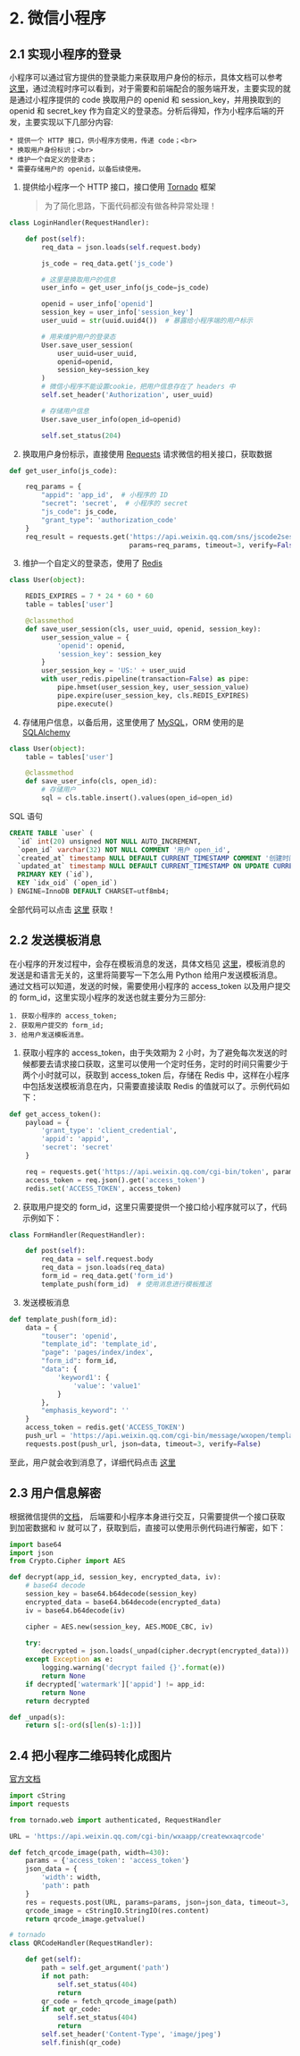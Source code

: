 # 2. 微信小程序

## 2.1 实现小程序的登录

小程序可以通过官方提供的登录能力来获取用户身份的标示，具体文档可以参考 [这里](https://developers.weixin.qq.com/miniprogram/dev/api/api-login.html)，通过流程时序可以看到，对于需要和前端配合的服务端开发，主要实现的就是通过小程序提供的 code 换取用户的 openid 和 session_key，并用换取到的 openid 和 secret_key 作为自定义的登录态。分析后得知，作为小程序后端的开发，主要实现以下几部分内容:

 	* 提供一个 HTTP 接口，供小程序方使用，传递 code；<br>
 	* 换取用户身份标识；<br>
 	* 维护一个自定义的登录态；
 	* 需要存储用户的 openid，以备后续使用。

1. 提供给小程序一个 HTTP 接口，接口使用 [Tornado](http://www.tornadoweb.org/en/stable/#) 框架

    > 为了简化思路，下面代码都没有做各种异常处理！

```python
class LoginHandler(RequestHandler):

    def post(self):
        req_data = json.loads(self.request.body)

        js_code = req_data.get('js_code')

        # 这里是换取用户的信息
        user_info = get_user_info(js_code=js_code)

        openid = user_info['openid']
        session_key = user_info['session_key']
        user_uuid = str(uuid.uuid4())  # 暴露给小程序端的用户标示

        # 用来维护用户的登录态
        User.save_user_session(
            user_uuid=user_uuid,
            openid=openid,
            session_key=session_key
        )
        # 微信小程序不能设置cookie，把用户信息存在了 headers 中
        self.set_header('Authorization', user_uuid)

        # 存储用户信息
        User.save_user_info(open_id=openid)

        self.set_status(204)
```


2. 换取用户身份标示，直接使用 [Requests](http://docs.python-requests.org/zh_CN/latest/) 请求微信的相关接口，获取数据

```python
def get_user_info(js_code):

    req_params = {
        "appid": 'app_id',  # 小程序的 ID
        "secret": 'secret',  # 小程序的 secret
        "js_code": js_code,
        "grant_type": 'authorization_code'
    }
    req_result = requests.get('https://api.weixin.qq.com/sns/jscode2session',
                              params=req_params, timeout=3, verify=False)
```

3. 维护一个自定义的登录态，使用了 [Redis](http://www.redis.cn)

```python
class User(object):

    REDIS_EXPIRES = 7 * 24 * 60 * 60
    table = tables['user']

    @classmethod
    def save_user_session(cls, user_uuid, openid, session_key):
        user_session_value = {
            'openid': openid,
            'session_key': session_key
        }
        user_session_key = 'US:' + user_uuid
        with user_redis.pipeline(transaction=False) as pipe:
            pipe.hmset(user_session_key, user_session_value)
            pipe.expire(user_session_key, cls.REDIS_EXPIRES)
            pipe.execute()
```


4. 存储用户信息，以备后用，这里使用了 [MySQL](https://www.w3cschool.cn/mysql/)，ORM 使用的是 [SQLAlchemy](https://www.sqlalchemy.org)

```python
class User(object):
    table = tables['user']

    @classmethod
    def save_user_info(cls, open_id):
        # 存储用户
        sql = cls.table.insert().values(open_id=open_id)
```

SQL 语句

```SQL
CREATE TABLE `user` (
  `id` int(20) unsigned NOT NULL AUTO_INCREMENT,
  `open_id` varchar(32) NOT NULL COMMENT '用户 open_id',
  `created_at` timestamp NULL DEFAULT CURRENT_TIMESTAMP COMMENT '创建时间',
  `updated_at` timestamp NULL DEFAULT CURRENT_TIMESTAMP ON UPDATE CURRENT_TIMESTAMP COMMENT '更新时间',
  PRIMARY KEY (`id`),
  KEY `idx_oid` (`open_id`)
) ENGINE=InnoDB DEFAULT CHARSET=utf8mb4;
```
全部代码可以点击 [这里](https://github.com/JushuangQiao/Python-Demos/tree/master/wechat) 获取！


## 2.2 发送模板消息

在小程序的开发过程中，会存在模板消息的发送，具体文档见 [这里](https://developers.weixin.qq.com/miniprogram/dev/api/notice.html#%E6%A8%A1%E7%89%88%E6%B6%88%E6%81%AF%E7%AE%A1%E7%90%86)，模板消息的发送是和语言无关的，这里将简要写一下怎么用 Python 给用户发送模板消息。
通过文档可以知道，发送的时候，需要使用小程序的 access_token 以及用户提交的 form_id，这里实现小程序的发送也就主要分为三部分:

    1. 获取小程序的 access_token;
    2. 获取用户提交的 form_id;
    3. 给用户发送模板消息。

1. 获取小程序的 access_token，由于失效期为 2 小时，为了避免每次发送的时候都要去请求接口获取，这里可以使用一个定时任务，定时的时间只需要少于两个小时就可以，获取到 access_token 后，存储在 Redis 中，这样在小程序中包括发送模板消息在内，只需要直接读取 Redis 的值就可以了。示例代码如下：

```python
def get_access_token():
    payload = {
        'grant_type': 'client_credential',
        'appid': 'appid',
        'secret': 'secret'
    }

    req = requests.get('https://api.weixin.qq.com/cgi-bin/token', params=payload, timeout=3, verify=False)
    access_token = req.json().get('access_token')
    redis.set('ACCESS_TOKEN', access_token)
```

2. 获取用户提交的 form_id，这里只需要提供一个接口给小程序就可以了，代码示例如下：

```python
class FormHandler(RequestHandler):

    def post(self):
        req_data = self.request.body
        req_data = json.loads(req_data)
        form_id = req_data.get('form_id')
        template_push(form_id)  # 使用消息进行模板推送
```


3. 发送模板消息

```python
def template_push(form_id):
    data = {
        "touser": 'openid',
        "template_id": 'template_id',
        "page": 'pages/index/index',
        "form_id": form_id,
        "data": {
            'keyword1': {
                'value': 'value1'
            }
        },
        "emphasis_keyword": ''
    }
    access_token = redis.get('ACCESS_TOKEN')
    push_url = 'https://api.weixin.qq.com/cgi-bin/message/wxopen/template/send?access_token={}'.format(access_token)
    requests.post(push_url, json=data, timeout=3, verify=False)
```

至此，用户就会收到消息了，详细代码点击 [这里](https://github.com/JushuangQiao/Python-Demos/tree/master/wechat)

## 2.3 用户信息解密

根据微信提供的[文档](https://developers.weixin.qq.com/miniprogram/dev/api/signature.html#wxchecksessionobject)，
后端要和小程序本身进行交互，只需要提供一个接口获取到加密数据和 iv 就可以了，获取到后，直接可以使用示例代码进行解密，如下：

```python
import base64
import json
from Crypto.Cipher import AES

def decrypt(app_id, session_key, encrypted_data, iv):
    # base64 decode
    session_key = base64.b64decode(session_key)
    encrypted_data = base64.b64decode(encrypted_data)
    iv = base64.b64decode(iv)

    cipher = AES.new(session_key, AES.MODE_CBC, iv)

    try:
        decrypted = json.loads(_unpad(cipher.decrypt(encrypted_data)))
    except Exception as e:
        logging.warning('decrypt failed {}'.format(e))
        return None
    if decrypted['watermark']['appid'] != app_id:
        return None
    return decrypted

def _unpad(s):
    return s[:-ord(s[len(s)-1:])]
```

## 2.4 把小程序二维码转化成图片

[官方文档](https://developers.weixin.qq.com/miniprogram/dev/framework/open-ability/qr-code.html)

```python
import cString
import requests

from tornado.web import authenticated, RequestHandler

URL = 'https://api.weixin.qq.com/cgi-bin/wxaapp/createwxaqrcode'

def fetch_qrcode_image(path, width=430):
    params = {'access_token': 'access_token'}
    json_data = {
        'width': width,
        'path': path
    }
    res = requests.post(URL, params=params, json=json_data, timeout=3, verify=False)
    qrcode_image = cStringIO.StringIO(res.content)
    return qrcode_image.getvalue()

# tornado
class QRCodeHandler(RequestHandler):

    def get(self):
        path = self.get_argument('path')
        if not path:
            self.set_status(404)
            return
        qr_code = fetch_qrcode_image(path)
        if not qr_code:
            self.set_status(404)
            return
        self.set_header('Content-Type', 'image/jpeg')
        self.finish(qr_code)
```
